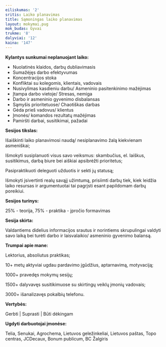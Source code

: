 ```yaml
---
eiliskumas: '2'
sritis: Laiko planavimas
title: Sąmoningas laiko planavimas
layout: mokymai.pug
mok_budas: Gyvai
trukme: '8'
dalyviai: '12'
kaina: '147'
---
```

**Kylantys sunkumai neplanuojant laiko:**

* Nuolatinės klaidos, darbų dubliavimasis
* Sumažėjęs darbo efektyvumas
* Koncentracijos stoka
* Konfliktai su kolegomis, klientais, vadovais
* Nusivylimas kasdieniu darbu/ Asmeninio pasitenkinimo mažėjimas
* Įtampa darbo vietoje/ Stresas, nemiga
* Darbo ir asmeninio gyvenimo disbalansas
* Sąmyšis prioritetuose/ Chaotiškas darbas
* Gėda prieš vadovus/ klientus
* Įmonės/ komandos rezultatų mažėjimas
* Pamiršti darbai, susitikimai, pažadai

**Sesijos tikslas:**

Išaiškinti laiko planavimosi naudą/ nesiplanavimo žalą kiekvienam asmeniškai;

Išmokyti susiplanuoti visus savo veiksmus: skambučius, el. laiškus, susitikimus, darbą biure bei aiškiai apsibrėžti prioritetus;

Pasipraktikuoti deleguoti užduotis ir sekti jų statusą;

Išmokyti įsivertinti realų savąjį užimtumą, prisiimti darbų tiek, kiek leidžia laiko resursas ir argumentuotai tai pagrįsti esant papildomam darbų poreikiui.

**Sesijos turinys:**

25% - teorija, 75% - praktika - įpročio formavimas

**Sesija skirta:**

Valdantiems didelius informacijos srautus ir norintiems skrupulingai valdyti savo laiką bei turėti darbo ir laisvalaikio/ asmeninio gyvenimo balansą.

**Trumpai apie mane:**

Lektorius, absoliutus praktikas;

10+ metų aktyviai ugdau pardavimo įgūdžius, aptarnavimą, motyvaciją;

1000+ pravedęs mokymų sesijų;

1500+ dalyvavęs susitikimuose su skirtingų veiklų įmonių vadovais;

3000+ išanalizavęs pokalbių telefonu.

**Vertybės:**

Gerbti | Suprasti | Būti dėkingam

**Ugdyti darbuotojai įmonėse:**

Telia, Senukai, Agrochema, Lietuvos geležinkeliai, Lietuvos paštas, Topo centras, JCDecaux, Bonum publicum, BC Žalgiris
